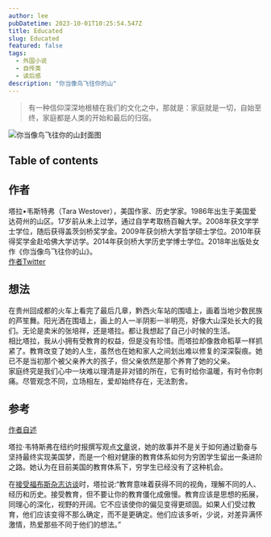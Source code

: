```yaml
---
author: lee
pubDatetime: 2023-10-01T10:25:54.547Z
title: Educated
slug: Educated
featured: false
tags:
  - 外国小说
  - 自传类
  - 读后感
description: "你当像鸟飞往你的山"
---
```


> 有一种信仰深深地根植在我们的文化之中，那就是：家庭就是一切，自始至终，家庭都是人类的开始和最后的归宿。

![你当像鸟飞往你的山封面图](@assets/images/book/Educated.jpg)

## Table of contents

## 作者
塔拉•韦斯特弗（Tara Westover），美国作家、历史学家。1986年出生于美国爱达荷州的山区。17岁前从未上过学，通过自学考取杨百翰大学。2008年获文学学士学位，随后获得盖茨剑桥奖学金。2009年获剑桥大学哲学硕士学位。2010年获得奖学金赴哈佛大学访学。2014年获剑桥大学历史学博士学位。2018年出版处女作《你当像鸟飞往你的山》。  
<a href="https://twitter.com/tarawestover">作者Twitter</a>
## 想法
在贵州回成都的火车上看完了最后几章，黔西火车站的围墙上，画着当地少数民族的芦笙舞。阳光洒在围墙上，画上的人一半阴影一半明亮，好像大山深处长大的我们。无论是卖米的张培祥，还是塔拉。都让我想起了自己小时候的生活。  
相比塔拉，我从小拥有受教育的权益，但是没有珍惜。而塔拉却像救命稻草一样抓紧了。教育改变了她的人生，虽然也在她和家人之间划出难以修复的深深裂痕。她已不是当初那个被父亲养大的孩子，但父亲依然是那个养育了她的父亲。  
家庭终究是我们心中一块难以理清是非对错的所在，它有时给你温暖，有时令你刺痛。尽管观念不同，立场相左，爱却始终存在，无法割舍。
## 参考
<a href="https://www.youtube.com/watch?app=desktop&v=TLTMiXphDkc">作者自述</a>  

塔拉·韦特斯弗在纽约时报撰写观点<a href="https://www.nytimes.com/2022/02/02/opinion/tara-westover-educated-student-debt.html?campaign_id=2&emc=edit_th_20220203&instance_id=52018&nl=todaysheadlines&regi_id=50740216&segment_id=81520&user_id=11df0993621e3f552d0c6df6eea2c4aa">文章</a>说，她的故事并不是关于如何通过勤奋与坚持最终实现美国梦，而是一个相对健康的教育体系如何为穷困学生留出一条进阶之路。她认为在目前美国的教育体系下，穷学生已经没有了这种机会。

在<a href="https://www.forbes.com/sites/catherinebrown/2018/08/27/she-never-saw-a-classroom-until-college-now-she-has-a-ph-d-and-a-lot-of-thoughts-about-education/?sh=257752622787">接受福布斯杂志访谈</a>时，塔拉说:“教育意味着获得不同的视角，理解不同的人、经历和历史。接受教育，但不要让你的教育僵化成傲慢。教育应该是思想的拓展，同理心的深化，视野的开阔。它不应该使你的偏见变得更顽固。如果人们受过教育，他们应该变得不那么确定，而不是更确定。他们应该多听，少说，对差异满怀激情，热爱那些不同于他们的想法。”
